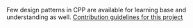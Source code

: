 Few design patterns in CPP are available for learning base and understanding as well.
[Contribution guidelines for this project](abstract_factory.cpp)
